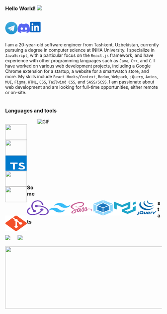 ### Hello World! <img src="https://media.giphy.com/media/hvRJCLFzcasrR4ia7z/giphy.gif" width="25px">
<br />
<div>
  <a href="https://t.me/SpeedyM_282">
    <img align="left" alt="Abdulakhad's Telegram" width="40px" src="./logos/telegram.png" />
  </a>
  <a href="https://discordapp.com/users/884000556694257674/">
    <img align="left" alt="Abdulakhad's Discord" width="40px" src="./logos/discord.png" />
  </a>
  <a href="https://www.linkedin.com/in/akhadbek-rizakulov/">
    <img align="left" alt="Abdulakhad's Linkedin" width="40px" src="./logos/linkedin.png" />
  </a>
</div>
<br /><br />
<br />

I am a 20-year-old software engineer from Tashkent, Uzbekistan, currently pursuing a degree in computer science at INHA University. I specialize in `JavaScript`, with a particular focus on the `React.js` framework, and have experience with other programming languages such as `Java`, `C++`, and `C`. I have worked on various web development projects, including a Google Chrome extension for a startup, a website for a smartwatch store, and more. My skills include `React Hooks/Context`, `Redux`, `Webpack`, `jQuery`, `Axios`, `MUI`, `Figma`, `HTML`, `CSS`, `Tailwind CSS`, and `SASS/SCSS`. I am passionate about web development and am looking for full-time opportunities, either remote or on-site.
<br /><br />



<h3>Languages and tools</h3>
<img align="right" alt="GIF" src="https://github.com/abhisheknaiidu/abhisheknaiidu/blob/master/code.gif?raw=true" width="400" height="260" />
<br/>
<div>
    <img align="left" height=50 width=70 src="https://cdn.jsdelivr.net/gh/devicons/devicon/icons/javascript/javascript-original.svg"/> 
    <img align="left" height=50 width=70 src="https://cdn.jsdelivr.net/gh/devicons/devicon/icons/react/react-original.svg" />
    <img align="left" height=50 width=70 src="https://github.com/devicons/devicon/blob/v2.15.1/icons/typescript/typescript-original.svg" /> 
    <img align="left" height=50 width=70 src="https://cdn.jsdelivr.net/gh/devicons/devicon/icons/css3/css3-original.svg" /> <br/><br/><br/>
    <img align="left" height=50 width=70 src="https://cdn.jsdelivr.net/gh/devicons/devicon/icons/html5/html5-original.svg" /> 
    <img align="left" height=50 width=70 src="https://github.com/devicons/devicon/blob/v2.15.1/icons/redux/redux-original.svg" /> 
    <img align="left" height=50 width=70 src="https://github.com/devicons/devicon/blob/v2.15.1/icons/tailwindcss/tailwindcss-plain.svg" /> 
    <img align="left" height=50 width=70 src="https://github.com/devicons/devicon/blob/v2.15.1/icons/sass/sass-original.svg" /> <br/><br/><br/>
    <img align="left" height=50 width=70 src="https://github.com/devicons/devicon/blob/v2.15.1/icons/webpack/webpack-original.svg" /> 
    <img align="left" height=50 width=70 src="https://github.com/devicons/devicon/blob/v2.15.1/icons/materialui/materialui-plain.svg" /> 
    <img align="left" height=50 width=70 src="https://github.com/devicons/devicon/blob/v2.15.1/icons/jquery/jquery-plain-wordmark.svg" /> 
    <img align="left" height=50 width=70 src="https://github.com/devicons/devicon/blob/v2.15.1/icons/git/git-original.svg" /> 
</div>
<br/><br/><br/><br/>

<h3>Some stats</h3>
<br/>
<div>
  <img width=400 src="https://github-readme-stats.vercel.app/api?username=speedym282&show_icons=true&theme=dark"/>&nbsp;&nbsp;&nbsp;&nbsp;&nbsp;
  <img width=400 src="https://github-readme-stats.vercel.app/api/top-langs?username=speedym282&layout=compact&theme=dark"/> <br/><br/>
  <img width=800 height=200 src="https://github-readme-streak-stats.herokuapp.com/?user=speedym282&theme=dark"/>
</div>
<br/>

